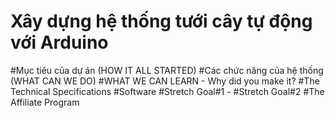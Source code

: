 # Xây dựng hệ thống tưới cây tự động với Arduino
#Mục tiêu của dự án (HOW IT ALL STARTED)
#Các chức năng của hệ thống (WHAT CAN WE DO)
#WHAT WE CAN LEARN - Why did you make it?
#The Technical Specifications
#Software
#Stretch Goal#1 -
#Stretch Goal#2
#The Affiliate Program
